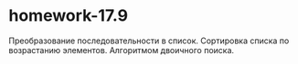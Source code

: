 # homework-17.9
Преобразование последовательности в список.
Сортировка списка по возрастанию элементов.
Алгоритмом двоичного поиска.


